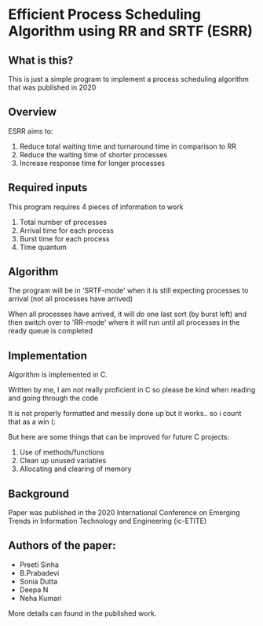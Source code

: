 # Efficient Process Scheduling Algorithm using RR and SRTF (ESRR)

## What is this?

This is just a simple program to implement a process scheduling algorithm that was published in 2020

## Overview

ESRR aims to:
1. Reduce total waiting time and turnaround time in comparison to RR 
2. Reduce the waiting time of shorter processes
3. Increase response time for longer processes

## Required inputs

This program requires 4 pieces of information to work
1. Total number of processes
2. Arrival time for each process
3. Burst time for each process
4. Time quantum

## Algorithm

The program will be in 'SRTF-mode' when it is still expecting processes to arrival (not all processes have arrived)

When all processes have arrived, it will do one last sort (by burst left) and then switch over to 'RR-mode' where it will run until all processes in the ready queue is completed

## Implementation

Algorithm is implemented in C.

Written by me, I am not really proficient in C so please be kind when reading and going through the code

It is not properly formatted and messily done up but it works.. so i count that as a win (:

But here are some things that can be improved for future C projects:
1. Use of methods/functions
2. Clean up unused variables
3. Allocating and clearing of memory

## Background

Paper was published in the 2020 International Conference on Emerging Trends in Information Technology and Engineering (ic-ETITE)

## Authors of the paper:
- Preeti Sinha
- B.Prabadevi
- Sonia Dutta
- Deepa N
- Neha Kumari

More details can found in the published work.
